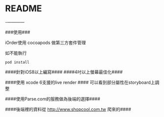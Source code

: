 # README #

-————

###使用###

iOrder使用 cocoapods 做第三方套件管理

如不能執行

```
pod install
````

####針對iOS8以上編寫####
####4吋以上螢幕最佳化####

####使用 xcode 6支援的live render ####
可以看到部分屬性在storyboard上調整

####使用Parse.com的服務做為後端的選擇####

####後端裡的資料從 http://www.shopcool.com.tw 爬來的####







